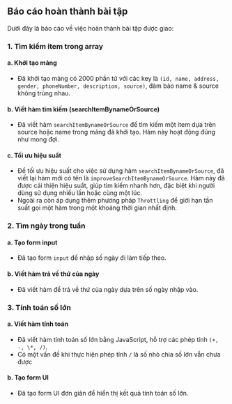 ## Báo cáo hoàn thành bài tập

Dưới đây là báo cáo về việc hoàn thành bài tập được giao:

### 1. Tìm kiếm item trong array

#### a. Khởi tạo mảng

- Đã khởi tạo mảng có 2000 phần tử với các key là `(id, name, address, gender, phoneNumber, description, source)`, đảm bảo name & source không trùng nhau.

#### b. Viết hàm tìm kiếm (searchItemBynameOrSource)

- Đã viết hàm `searchItemBynameOrSource` để tìm kiếm một item dựa trên source hoặc name trong mảng đã khởi tạo. Hàm này hoạt động đúng như mong đợi.

#### c. Tối ưu hiệu suất

- Để tối ưu hiệu suất cho việc sử dụng hàm `searchItemBynameOrSource`, đã viết lại hàm mới có tên là `improveSearchItemBynameOrSource`. Hàm này đã được cải thiện hiệu suất, giúp tìm kiếm nhanh hơn, đặc biệt khi người dùng sử dụng nhiều lần hoặc cùng một lúc.
- Ngoài ra còn áp dụng thêm phương pháp `Throttling` để giới hạn tần suất gọi một hàm trong một khoảng thời gian nhất định.

### 2. Tìm ngày trong tuần

#### a. Tạo form input

- Đã tạo form `input` để nhập số ngày đi làm tiếp theo.

#### b. Viết hàm trả về thứ của ngày

- Đã viết hàm để trả về thứ của ngày dựa trên số ngày nhập vào.

### 3. Tính toán số lớn

#### a. Viết hàm tính toán

- Đã viết hàm tính toán số lớn bằng JavaScript, hỗ trợ các phép tính `(+, -, \*, /)`.
- Có một vấn đề khi thực hiện phép tính `/` là số nhỏ chia số lớn vẫn chưa được

#### b. Tạo form UI

- Đã tạo form UI đơn giản để hiển thị kết quả tính toán số lớn.
